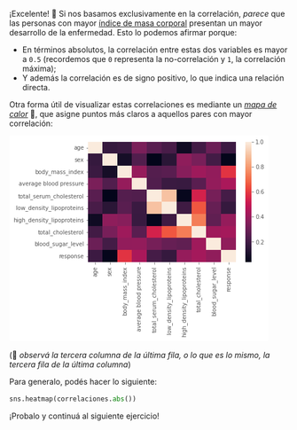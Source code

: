 ¡Excelente! :confetti_ball: Si nos basamos exclusivamente en la correlación, _parece_ que las personas con mayor [índice de masa corporal](https://es.wikipedia.org/wiki/%C3%8Dndice_de_masa_corporal) presentan un mayor desarrollo de la enfermedad. Esto lo podemos afirmar porque: 

  * En términos absolutos, la correlación entre estas dos variables es mayor a `0.5` (recordemos que `0` representa la no-correlación y `1`, la correlación máxima); 
  * Y además la correlación es de signo positivo, lo que indica una relación directa. 

Otra forma útil de visualizar estas correlaciones es mediante un [_mapa de calor_](https://es.wikipedia.org/wiki/Mapa_de_calor) 🥵, que asigne puntos más claros a aquellos pares con mayor correlación: 

<img src="https://raw.githubusercontent.com/MumukiProject/mumuki-guia-python3-regresion-lineal/master/assets/heatmap_1672264640360.png" alt="heatmap_1672264640360.png" width="auto" height="auto">

(:eyes: _observá la tercera columna de la última fila, o lo que es lo mismo, la tercera fila de la última columna_)

Para generalo, podés hacer lo siguiente: 

```python
sns.heatmap(correlaciones.abs())
```

¡Probalo y continuá al siguiente ejercicio!
  